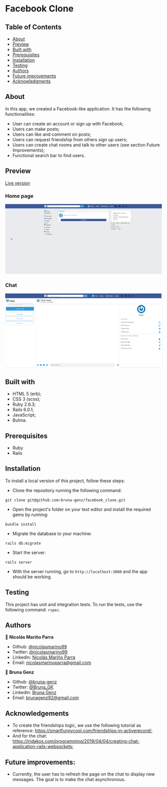 # Facebook Clone

## Table of Contents

- [About](https://github.com/bruna-genz/facebook_clone/blob/master/README.md#about)
- [Preview](https://github.com/bruna-genz/facebook_clone/blob/master/README.md#preview)
- [Built with](https://github.com/bruna-genz/facebook_clone/blob/master/README.md#built-with)
- [Prerequisites](https://github.com/bruna-genz/facebook_clone/blob/master/README.md#prerequisites)
- [Installation](https://github.com/bruna-genz/facebook_clone/blob/master/README.md#installation)
- [Testing](https://github.com/bruna-genz/facebook_clone/blob/master/README.md#testing)
- [Authors](https://github.com/bruna-genz/facebook_clone/blob/master/README.md#authors)
- [Future improvements](https://github.com/bruna-genz/facebook_clone/blob/master/README.md#future-improvements)
- [Acknowledgments](https://github.com/bruna-genz/facebook_clone/blob/master/README.md#acknowledgements)

## About

In this app, we created a Facebook-like application. It has the following functionalities:
- User can create an account or sign up with Facebook;
- Users can make posts;
- Users can like and comment on posts;
- Users can request friendship from others sign up users;
- Users can create chat rooms and talk to other users (see section Future Improvements);
- Functional search bar to find users.

## Preview
[Live version](https://fb-clone-bruna-nico.herokuapp.com/contents/new)

### Home page
![img](app/assets/images/home_page.png)

### Chat
![img](app/assets/images/chat.png)

## Built with

- HTML 5 (erb);
- CSS 3 (scss);
- Ruby 2.6.3;
- Rails 6.0.1;
- JavaScript;
- Bulma.

## Prerequisites

- Ruby
- Rails

## Installation 

To install a local version of this project, follow these steps:

- Clone the repository running the following command: 

```
git clone git@github.com:bruna-genz/facebook_clone.git
```

- Open the project's folder on your text editor and install the required gems by running:

```
bundle install
```
- Migrate the database to your machine:

```
rails db:migrate
```

- Start the server:

```
rails server
```

- With the server running, go to ```http://localhost:3000``` and the app should be working.

## Testing

This project has unit and integration tests. To run the tests, use the following command: ```rspec```.

## Authors

:man: **Nicolás Mariño Parra**

- Github: [@nicolasmarino99](https://github.com/nicolasmarino99)
- Twitter: [@nicolasmarino99](https://twitter.com/nicolasmarino99)
- Linkedin: [Nicolás Mariño Parra](https://www.linkedin.com/in/nicol%C3%A1s-mari%C3%B1o-parra-45a707177/)
- Email: nicolasmarinoparra@gmail.com

:woman: **Bruna Genz**

- Github: [@bruna-genz](https://github.com/bruna-genz)
- Twitter: [@Bruna_GK](https://twitter.com/Bruna_GK)
- Linkedin: [Bruna Genz](https://www.linkedin.com/in/brunagenz/)
- Email: brunagenz92@gmail.com

## Acknowledgements

- To create the friendships logic, we use the following tutorial as reference: https://smartfunnycool.com/friendships-in-activerecord/;
- And for the chat: https://iridakos.com/programming/2019/04/04/creating-chat-application-rails-websockets;

## Future improvements:

- Currently, the user has to refresh the page on the chat to display new messages. The goal is to make the chat asynchronous. 
